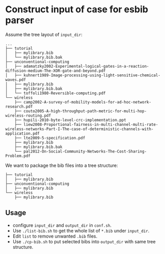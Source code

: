 # Construct input of case for esbib parser

Assume the tree layout of `input_dir`:

```
...
├── tutorial
│   ├── mylibrary.bib
│   └── mylibrary.bib.bak
├── unconventional-computing
│   ├── adamatzky2002-Experimental-logical-gates-in-a-reaction-diffusion-medium-The-XOR-gate-and-beyond.pdf
│   ├── kuhnert1989-Image-processing-using-light-sensitive-chemical-waves.pdf
│   ├── mylibrary.bib
│   ├── mylibrary.bib.bak
│   └── toffoli1980-Reversible-computing.pdf
└── wireless
    ├── camp2002-A-survey-of-mobility-models-for-ad-hoc-network-research.pdf
    ├── couto2005-A-high-throughput-path-metric-for-multi-hop-wireless-routing.pdf
    ├── hupili-2010-byte-level-crc-implementation.ppt
    ├── liew2008-Proportional-fairness-in-multi-channel-multi-rate-wireless-networks-Part-I-The-case-of-deterministic-channels-with-application.pdf
    ├── lte2009-5-specification.pdf
    ├── mylibrary.bib
    ├── mylibrary.bib.bak
    └── pal2012-On-Social-Community-Networks-The-Cost-Sharing-Problem.pdf
```

We want to package the bib files into a tree structure:

```
├── tutorial
│   ├── mylibrary.bib
├── unconventional-computing
│   ├── mylibrary.bib
└── wireless
    ├── mylibrary.bib
```

## Usage

   * configure `input_dir`  and `output_dir` in `conf.sh`.
   * Use `./list-bib.sh` to get the whole list of `*.bib` under `input_dir`.
   * Edit `list` to remove unwanted `.bib` files.
   * Use `./cp-bib.sh` to put selected bibs into `output_dir` with same tree structure.
